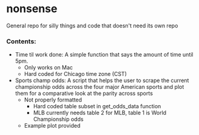 # nonsense

General repo for silly things and code that doesn't need its own repo

### Contents:
- Time til work done: A simple function that says the amount of time until 5pm.
	- Only works on Mac
	- Hard coded for Chicago time zone (CST)
- Sports champ odds: A script that helps the user to scrape the current championship odds across the four major American sports and plot them for a comparative look at the parity across sports
	- Not properly formatted
		- Hard coded table subset in get_odds_data function
		- MLB currently needs table 2 for MLB, table 1 is World Championship odds
	- Example plot provided